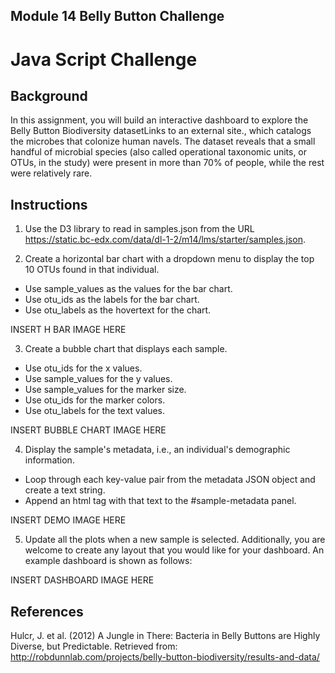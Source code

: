 ## Module 14 Belly Button Challenge
# Java Script Challenge


Background
-----------------------------
In this assignment, you will build an interactive dashboard to explore the Belly Button Biodiversity datasetLinks to an external site., which catalogs the microbes that colonize human navels.
The dataset reveals that a small handful of microbial species (also called operational taxonomic units, or OTUs, in the study) were present in more than 70% of people, while the rest were relatively rare.

Instructions
-----------------------------
1. Use the D3 library to read in samples.json from the URL https://static.bc-edx.com/data/dl-1-2/m14/lms/starter/samples.json.

2. Create a horizontal bar chart with a dropdown menu to display the top 10 OTUs found in that individual.
- Use sample_values as the values for the bar chart.
- Use otu_ids as the labels for the bar chart.
- Use otu_labels as the hovertext for the chart.

INSERT H BAR IMAGE HERE

3. Create a bubble chart that displays each sample.
- Use otu_ids for the x values.
- Use sample_values for the y values.
- Use sample_values for the marker size.
- Use otu_ids for the marker colors.
- Use otu_labels for the text values.

INSERT BUBBLE CHART IMAGE HERE

4. Display the sample's metadata, i.e., an individual's demographic information.
- Loop through each key-value pair from the metadata JSON object and create a text string.
- Append an html tag with that text to the #sample-metadata panel.

INSERT DEMO IMAGE HERE

5. Update all the plots when a new sample is selected. Additionally, you are welcome to create any layout that you would like for your dashboard. An example dashboard is shown as follows:

INSERT DASHBOARD IMAGE HERE


References
-----------------------------
Hulcr, J. et al. (2012) A Jungle in There: Bacteria in Belly Buttons are Highly Diverse, but Predictable. Retrieved from: http://robdunnlab.com/projects/belly-button-biodiversity/results-and-data/